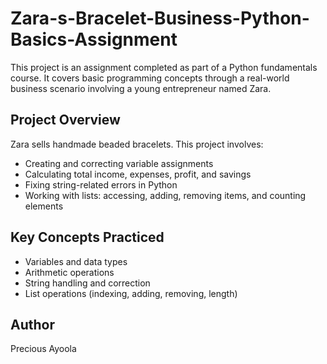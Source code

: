 # Zara-s-Bracelet-Business-Python-Basics-Assignment

This project is an assignment completed as part of a Python fundamentals course. It covers basic programming concepts through a real-world business scenario involving a young entrepreneur named Zara.

## Project Overview

Zara sells handmade beaded bracelets. This project involves:

- Creating and correcting variable assignments  
- Calculating total income, expenses, profit, and savings  
- Fixing string-related errors in Python  
- Working with lists: accessing, adding, removing items, and counting elements  

## Key Concepts Practiced

- Variables and data types  
- Arithmetic operations  
- String handling and correction  
- List operations (indexing, adding, removing, length)  

## Author

Precious Ayoola
